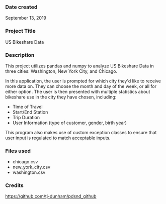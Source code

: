 ### Date created
September 13, 2019

### Project Title
US Bikeshare Data

### Description
This project utilizes pandas and numpy to analyze US Bikeshare Data in three cities: Washington, New York City, and Chicago.

In this application, the user is prompted for which city they'd like to receive more data on. They can choose the month and day of the week, or all for either option. The user is then presented with multiple statistics about bikeshare use in the city they have chosen, including:
- Time of Travel
- Start/End Station 
- Trip Duration
- User Information (type of customer, gender, birth year)

This program also makes use of custom exception classes to ensure that user input is regulated to match acceptable inputs.

### Files used
- chicago.csv
- new_york_city.csv
- washington.csv

### Credits
https://github.com/tj-dunham/pdsnd_github

